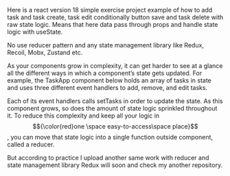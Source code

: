 Here is a react version 18 simple exercise project example of how to add task and task create, task edit conditionally button save and task delete with raw state logic. Means that here data pass through props and handle state logic with useState.

No use reducer pattern and any state management library like Redux, Recoil, Mobx, Zustand etc.

As your components grow in complexity, it can get harder to see at a glance all the different ways in which a component’s state gets updated. For example, the TaskApp component below holds an array of tasks in state and uses three different event handlers to add, remove, and edit tasks.

Each of its event handlers calls setTasks in order to update the state. As this component grows, so does the amount of state logic sprinkled throughout it. To reduce this complexity and keep all your logic in $${\color{red}one \space easy-to-access\space place}$$, you can move that state logic into a single function outside component, called a reducer.

But according to practice I upload another same work with reducer and state management library Redux will soon and check my another repository.

